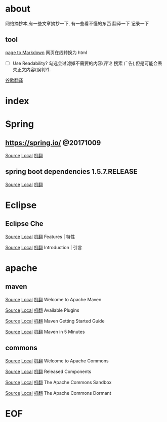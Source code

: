 # about
网络摘抄本,有一些文章摘抄一下, 有一些看不懂的东西 翻译一下 记录一下

## tool



[page to Markdown](http://fuckyeahmarkdown.com/)    网页在线转换为 html  
- [ ] Use Readability?  勾选会过滤掉不需要的内容(评论 搜索 广告),但是可能会丢失正文内容(误判?).


[谷歌翻译](https://translate.google.com)



# index

# Spring

## https://spring.io/ @20171009
[Source](https://spring.io/)
[Local](https://xy2401.github.io/excerpt/spring/io-20171009)
[机翻](https://xy2401.github.io/excerpt/spring/io-20171009-zh)

## spring boot dependencies 1.5.7.RELEASE
[Source](http://start.spring.io/ui/dependencies.json?version=1.5.7.RELEASE)
[Local](https://xy2401.github.io/excerpt/spring/start-dependencies.1.5.7.RELEASE)
[机翻](https://xy2401.github.io/excerpt/spring/start-dependencies.1.5.7.RELEASE-zh)



# Eclipse


## Eclipse Che
[Source](https://www.eclipse.org/che/features/ "Permalink to Eclipse Che | Features")
[Local](https://xy2401.github.io/excerpt/eclipse/che-features)
[机翻](https://xy2401.github.io/excerpt/eclipse/che-features-zh)
Features | 特性

[Source](https://www.eclipse.org/che/docs/ "Permalink to Eclipse Che | introduction")
[Local](https://xy2401.github.io/excerpt/eclipse/che-introduction)
[机翻](https://xy2401.github.io/excerpt/eclipse/che-introduction-zh)
Introduction |  引言

# apache

## maven

[Source](http://maven.apache.org/index.html# "Permalink to Maven – Welcome to Apache Maven")
[Local](https://xy2401.github.io/excerpt/apache/maven-welcome)
[机翻](https://xy2401.github.io/excerpt/apache/maven-welcome-zh)
Welcome to Apache Maven

[Source](http://maven.apache.org/plugins/index.html "Permalink to Maven – Available Plugins")
[Local](https://xy2401.github.io/excerpt/apache/maven-plugins)
[机翻](https://xy2401.github.io/excerpt/apache/maven-plugins-zh)
Available Plugins

[Source](https://maven.apache.org/guides/getting-started/index.html "Permalink to Maven – Maven Getting Started Guide")
[Local](https://xy2401.github.io/excerpt/apache/maven-guides-getting-started)
[机翻](https://xy2401.github.io/excerpt/apache/maven-guides-getting-started-zh)
Maven Getting Started Guide

[Source](https://maven.apache.org/guides/getting-started/maven-in-five-minutes.html "Permalink to Maven – Maven in 5 Minutes")
[Local](https://xy2401.github.io/excerpt/apache/maven-guides-getting-started-in-five-minutes)
[机翻](https://xy2401.github.io/excerpt/apache/maven-guides-getting-started-in-five-minutes-zh)
Maven in 5 Minutes


## commons


[Source](http://commons.apache.org/ "Permalink to Apache Commons – Apache Commons")
[Local](https://xy2401.github.io/excerpt/apache/commons)
[机翻](https://xy2401.github.io/excerpt/apache/commons-zh)
Welcome to Apache Commons

[Source](http://commons.apache.org/components.html "Permalink to Apache Commons – Components")
[Local](https://xy2401.github.io/excerpt/apache/commons-components)
[机翻](https://xy2401.github.io/excerpt/apache/commons-components-zh)
Released Components


[Source](http://commons.apache.org/sandbox.html "Permalink to Apache Commons – Sandbox")
[Local](https://xy2401.github.io/excerpt/apache/commons-sandbox)
[机翻](https://xy2401.github.io/excerpt/apache/commons-sandbox-zh)
The Apache Commons Sandbox

[Source](http://commons.apache.org/dormant.html "Permalink to Apache Commons – Dormant")
[Local](https://xy2401.github.io/excerpt/apache/commons-dormant)
[机翻](https://xy2401.github.io/excerpt/apache/commons-dormant-zh)
The Apache Commons Dormant


# EOF
